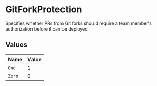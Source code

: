 # GitForkProtection

Specifies whether PRs from Git forks should require a team member's authorization before it can be deployed


## Values

| Name   | Value  |
| ------ | ------ |
| `One`  | 1      |
| `Zero` | 0      |